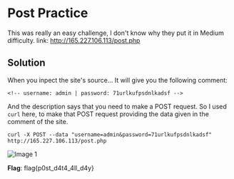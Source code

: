 # Post Practice

This was really an easy challenge, I don't know why they put it in Medium difficulty. link: http://165.227.106.113/post.php

## Solution

When you inpect the site's source... It will give you the following comment:

```<!-- username: admin | password: 71urlkufpsdnlkadsf -->```

And the description says that you need to make a POST request. So I used ```curl``` here, to make that POST request providing the data given in the comment of the site.

```curl -X POST --data "username=admin&password=71urlkufpsdnlkadsf" http://165.227.106.113/post.php```

![Image 1](https://github.com/belikeParamjot/WriteUps/blob/master/CTFlearn/Post%20Practice/1.png)

__Flag__: flag{p0st_d4t4_4ll_d4y}
